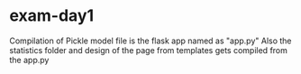 # exam-day1
Compilation of Pickle model file is the flask app named as "app.py"
Also the statistics folder and design of the page from templates gets compiled from the app.py
